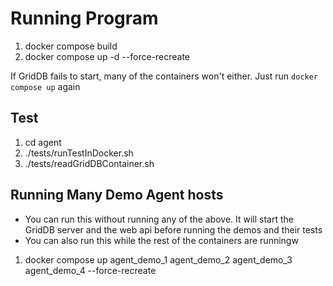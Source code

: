 # Running Program

1. docker compose build
2. docker compose up -d --force-recreate

If GridDB fails to start, many of the containers won't either. Just run `docker compose up` again

## Test

1. cd agent
2. ./tests/runTestInDocker.sh
3. ./tests/readGridDBContainer.sh

## Running Many Demo Agent hosts

- You can run this without running any of the above. It will start the GridDB server and the web api before running the demos and their tests
- You can also run this while the rest of the containers are runningw

1. docker compose up agent_demo_1 agent_demo_2 agent_demo_3 agent_demo_4 --force-recreate